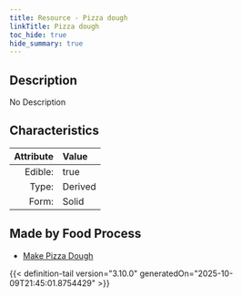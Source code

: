 ```yaml
---
title: Resource - Pizza dough
linkTitle: Pizza dough
toc_hide: true
hide_summary: true
---
```

<!-- This is generated by the MarsSim HelpGenertor, do not edit. -->

## Description
No Description

## Characteristics

| Attribute      | Value |
|--------:|:------|
|Edible:|true|
|Type:|Derived|
|Form:|Solid|
 



## Made by Food Process

- [Make Pizza Dough](/docs/definitions/food/make-pizza-dough)

    


{{< definition-tail version="3.10.0" generatedOn="2025-10-09T21:45:01.8754429" >}}


